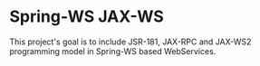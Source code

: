 # Spring-WS JAX-WS #

This project's goal is to include JSR-181, JAX-RPC and JAX-WS2 programming
model in Spring-WS based WebServices.
